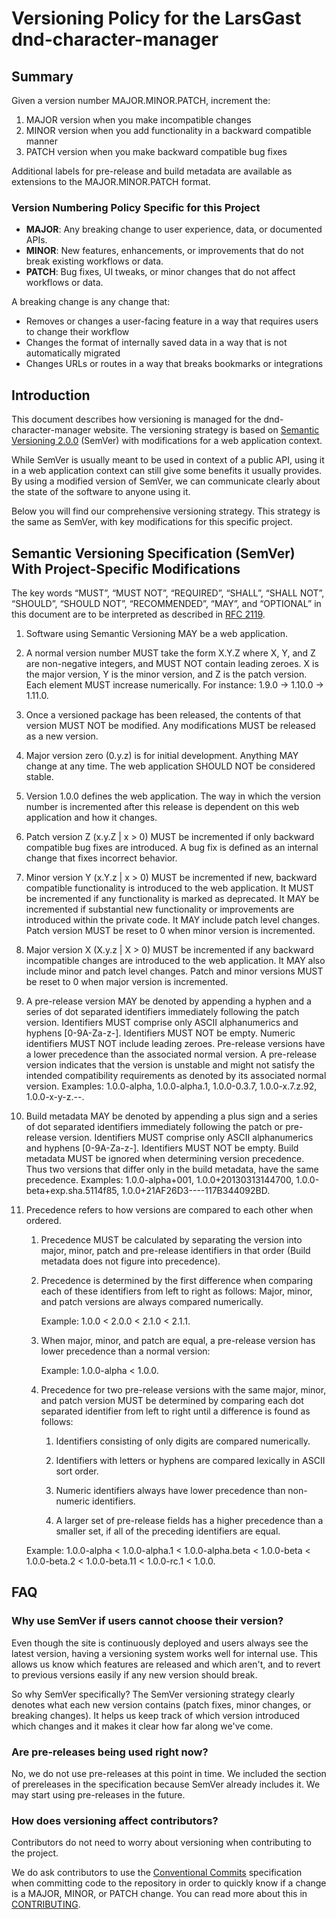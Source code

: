 # Versioning Policy for the LarsGast dnd-character-manager

## Summary

Given a version number MAJOR.MINOR.PATCH, increment the:

1. MAJOR version when you make incompatible changes
2. MINOR version when you add functionality in a backward compatible manner
3. PATCH version when you make backward compatible bug fixes

Additional labels for pre-release and build metadata are available as extensions to the MAJOR.MINOR.PATCH format.

### Version Numbering Policy Specific for this Project

- **MAJOR**: Any breaking change to user experience, data, or documented APIs.
- **MINOR**: New features, enhancements, or improvements that do not break existing workflows or data.
- **PATCH**: Bug fixes, UI tweaks, or minor changes that do not affect workflows or data.

A breaking change is any change that:

- Removes or changes a user-facing feature in a way that requires users to change their workflow
- Changes the format of internally saved data in a way that is not automatically migrated
- Changes URLs or routes in a way that breaks bookmarks or integrations

## Introduction

This document describes how versioning is managed for the dnd-character-manager website. The versioning strategy is based on [Semantic Versioning 2.0.0](https://semver.org/) (SemVer) with modifications for a web application context.

While SemVer is usually meant to be used in context of a public API, using it in a web application context can still give some benefits it usually provides. By using a modified version of SemVer, we can communicate clearly about the state of the software to anyone using it.

Below you will find our comprehensive versioning strategy. This strategy is the same as SemVer, with key modifications for this specific project.

## Semantic Versioning Specification (SemVer) With Project-Specific Modifications

The key words “MUST”, “MUST NOT”, “REQUIRED”, “SHALL”, “SHALL NOT”, “SHOULD”, “SHOULD NOT”, “RECOMMENDED”, “MAY”, and “OPTIONAL” in this document are to be interpreted as described in [RFC 2119](https://datatracker.ietf.org/doc/html/rfc2119).

1. Software using Semantic Versioning MAY be a web application.

2. A normal version number MUST take the form X.Y.Z where X, Y, and Z are non-negative integers, and MUST NOT contain leading zeroes. X is the major version, Y is the minor version, and Z is the patch version. Each element MUST increase numerically. For instance: 1.9.0 -> 1.10.0 -> 1.11.0.

3. Once a versioned package has been released, the contents of that version MUST NOT be modified. Any modifications MUST be released as a new version.

4. Major version zero (0.y.z) is for initial development. Anything MAY change at any time. The web application SHOULD NOT be considered stable.

5. Version 1.0.0 defines the web application. The way in which the version number is incremented after this release is dependent on this web application and how it changes.

6. Patch version Z (x.y.Z | x > 0) MUST be incremented if only backward compatible bug fixes are introduced. A bug fix is defined as an internal change that fixes incorrect behavior.

7. Minor version Y (x.Y.z | x > 0) MUST be incremented if new, backward compatible functionality is introduced to the web application. It MUST be incremented if any functionality is marked as deprecated. It MAY be incremented if substantial new functionality or improvements are introduced within the private code. It MAY include patch level changes. Patch version MUST be reset to 0 when minor version is incremented.

8. Major version X (X.y.z | X > 0) MUST be incremented if any backward incompatible changes are introduced to the web application. It MAY also include minor and patch level changes. Patch and minor versions MUST be reset to 0 when major version is incremented.

9. A pre-release version MAY be denoted by appending a hyphen and a series of dot separated identifiers immediately following the patch version. Identifiers MUST comprise only ASCII alphanumerics and hyphens [0-9A-Za-z-]. Identifiers MUST NOT be empty. Numeric identifiers MUST NOT include leading zeroes. Pre-release versions have a lower precedence than the associated normal version. A pre-release version indicates that the version is unstable and might not satisfy the intended compatibility requirements as denoted by its associated normal version. Examples: 1.0.0-alpha, 1.0.0-alpha.1, 1.0.0-0.3.7, 1.0.0-x.7.z.92, 1.0.0-x-y-z.--.

10. Build metadata MAY be denoted by appending a plus sign and a series of dot separated identifiers immediately following the patch or pre-release version. Identifiers MUST comprise only ASCII alphanumerics and hyphens [0-9A-Za-z-]. Identifiers MUST NOT be empty. Build metadata MUST be ignored when determining version precedence. Thus two versions that differ only in the build metadata, have the same precedence. Examples: 1.0.0-alpha+001, 1.0.0+20130313144700, 1.0.0-beta+exp.sha.5114f85, 1.0.0+21AF26D3----117B344092BD.

11. Precedence refers to how versions are compared to each other when ordered.
    1. Precedence MUST be calculated by separating the version into major, minor, patch and pre-release identifiers in that order (Build metadata does not figure into precedence).

    2. Precedence is determined by the first difference when comparing each of these identifiers from left to right as follows: Major, minor, and patch versions are always compared numerically.

       Example: 1.0.0 < 2.0.0 < 2.1.0 < 2.1.1.

    3. When major, minor, and patch are equal, a pre-release version has lower precedence than a normal version:

       Example: 1.0.0-alpha < 1.0.0.

    4. Precedence for two pre-release versions with the same major, minor, and patch version MUST be determined by comparing each dot separated identifier from left to right until a difference is found as follows:
       1. Identifiers consisting of only digits are compared numerically.

       2. Identifiers with letters or hyphens are compared lexically in ASCII sort order.

       3. Numeric identifiers always have lower precedence than non-numeric identifiers.

       4. A larger set of pre-release fields has a higher precedence than a smaller set, if all of the preceding identifiers are equal.

    Example: 1.0.0-alpha < 1.0.0-alpha.1 < 1.0.0-alpha.beta < 1.0.0-beta < 1.0.0-beta.2 < 1.0.0-beta.11 < 1.0.0-rc.1 < 1.0.0.

## FAQ

### Why use SemVer if users cannot choose their version?

Even though the site is continuously deployed and users always see the latest version, having a versioning system works well for internal use. This allows us know which features are released and which aren't, and to revert to previous versions easily if any new version should break.

So why SemVer specifically? The SemVer versioning strategy clearly denotes what each new version contains (patch fixes, minor changes, or breaking changes). It helps us keep track of which version introduced which changes and it makes it clear how far along we've come.

### Are pre-releases being used right now?

No, we do not use pre-releases at this point in time. We included the section of prereleases in the specification because SemVer already includes it. We may start using pre-releases in the future.

### How does versioning affect contributors?

Contributors do not need to worry about versioning when contributing to the project.

We do ask contributors to use the [Conventional Commits](https://www.conventionalcommits.org/en/v1.0.0/) specification when committing code to the repository in order to quickly know if a change is a MAJOR, MINOR, or PATCH change. You can read more about this in [CONTRIBUTING](./CONTRIBUTING.md).
